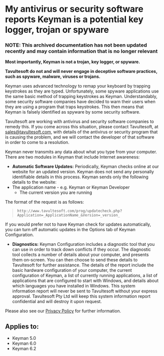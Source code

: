 # My antivirus or security software reports Keyman is a potential key logger, trojan or spyware

### **NOTE**: This archived documentation has not been updated recently and may contain information that is no longer relevant

**Most importantly, Keyman is not a trojan, key logger, or spyware.**

**Tavultesoft do not and will never engage in deceptive software practices, such as spyware, malware, viruses or trojans.**

Keyman uses advanced technology to remap your keyboard by trapping keystrokes as they are typed.  Unfortunately,
some spyware applications use the same basic method of trapping keystrokes as Keyman.  Understandably, some security
software companies have decided to warn their users when they are using a program that traps keystrokes.  This then
means that Keyman is falsely identified as spyware by some security software.

Tavultesoft are working with antivirus and security software companies to remedy this.  If you come across this
situation, please contact Tavultesoft, at sales@tavultesoft.com, with details of the antivirus or security
program that is causing the problem, and we will contact the developer of that software in order to come to a resolution.

Keyman never transmits any data about what you type from your computer.  There are two modules in Keyman that include
Internet awareness:
  - **Automatic Software Updates:** Periodically, Keyman checks online at our website 
   for an updated version.  Keyman
  does not send any personally identifiable details in this process.  Keyman sends only 
   the following details to the website:
  - The application name - e.g. Keyman or Keyman Developer
    - The current version you are running

  The format of the request is as follows:
  > `http://www.tavultesoft.com/prog/updatecheck.php?Application=_ApplicationName_&Version=_version_`

  If you would prefer not to have Keyman check for updates automatically, you can turn 
  off automatic updates in the Options tab of Keyman Configuration.

  - **Diagnostics:** Keyman Configuration includes a diagnostic tool that you can use in order to track down conflicts
  if they occur.  The diagnostic tool collects a number of details about your computer, and presents them on-screen.  You can
  then choose to send these details to Tavultesoft for further assistance.  The details of the report include the basic
  hardware configuration of your computer, the current configuration of Keyman, a list of currently running applications,
  a list of applications that are configured to start with Windows, and details about which languages you have installed
  in Windows.  This system information report will never be sent to Tavultesoft without your express approval.
  Tavultesoft Pty Ltd will keep this system information report confidential and will destroy it upon request.

Please also see our [Privacy Policy](https://keyman.com/privacy) for further information.

## Applies to:
* Keyman 5.0
* Keyman 6.0
* Keyman 6.2
